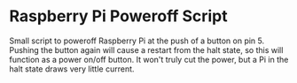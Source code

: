 # Raspberry Pi Poweroff Script #

Small script to poweroff Raspberry Pi at the push of a button on pin 5. Pushing the button again will cause a restart from the halt state, so this will function as a power on/off button. It won't truly cut the power, but a Pi in the halt state draws very little current.
